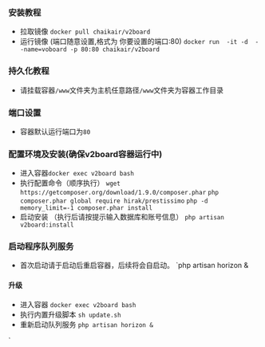 ### 安装教程
- 拉取镜像
`docker pull chaikair/v2board`
- 运行镜像 (端口随意设置,格式为  你要设置的端口:80)
`docker run  -it -d  --name=voboard -p 80:80 chaikair/v2board`
### 持久化教程
- 请挂载容器`/www`文件夹为主机任意路径`/www`文件夹为容器工作目录
### 端口设置
- 容器默认运行端口为`80`
### 配置环境及安装(确保v2board容器运行中)
- 进入容器`docker exec v2board bash`  
- 执行配置命令（顺序执行）
`wget https://getcomposer.org/download/1.9.0/composer.phar`
`php composer.phar global require hirak/prestissimo`
`php -d memory_limit=-1 composer.phar install`
- 启动安装 （执行后请按提示输入数据库和账号信息）
`php artisan v2board:install`
### 启动程序队列服务
- 首次启动请于启动后重启容器，后续将会自启动。
`php artisan horizon &
#### 升级
- 进入容器 `docker exec v2board bash`
- 执行内置升级脚本 `sh update.sh`
- 重新启动队列服务 `php artisan horizon &`



`
